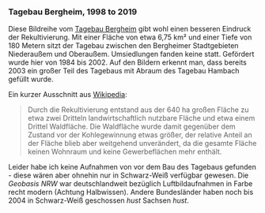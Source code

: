 ### Tagebau Bergheim, 1998 to 2019

Diese Bildreihe vom [Tagebau Bergheim](https://de.wikipedia.org/wiki/Tagebau_Bergheim) gibt wohl einen besseren Eindruck der Rekultivierung. Mit einer Fläche von etwa 6,75 km² und einer Tiefe von 180 Metern sitzt der Tagebau zwischen den Bergheimer Stadtgebieten Niederaußem und Oberaußem. Umsiedlungen fanden keine statt. Gefördert wurde hier von 1984 bis 2002. Auf den Bildern erkennt man, dass bereits 2003 ein großer Teil des Tagebaus mit Abraum des Tagebau Hambach gefüllt wurde.

Ein kurzer Ausschnitt aus [Wikipedia](https://de.wikipedia.org/wiki/Tagebau_Bergheim):

> Durch die Rekultivierung entstand aus der 640 ha großen Fläche zu etwa zwei Dritteln landwirtschaftlich nutzbare Fläche und etwa einem Drittel Waldfläche. Die Waldfläche wurde damit gegenüber dem Zustand vor der Kohlegewinnung etwas größer, der relative Anteil an der Fläche blieb aber weitgehend unverändert, da die gesamte Fläche keinen Wohnraum und keine Gewerbeflächen mehr enthält.

Leider habe ich keine Aufnahmen von vor dem Bau des Tagebaus gefunden - diese wären aber ohnehin nur in Schwarz-Weiß verfügbar gewesen. Die *Geobasis NRW* war deutschlandweit bezüglich Luftbildaufnahmen in Farbe recht modern (Achtung Halbwissen). Andere Bundesländer haben noch bis 2004 in Schwarz-Weiß geschossen *hust* Sachsen *hust*.